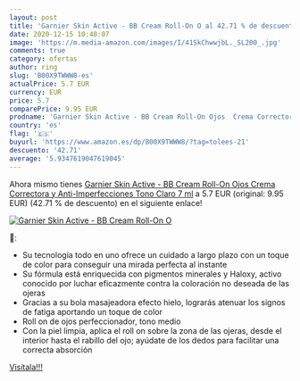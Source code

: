 ```yaml
---
layout: post
title: 'Garnier Skin Active - BB Cream Roll-On O al 42.71 % de descuento'
date: 2020-12-15 10:40:07
image: 'https://m.media-amazon.com/images/I/41SkChwwjbL._SL200_.jpg'
comments: true
category: ofertas
author: ring
slug: 'B00X9TWWW8-es'
actualPrice: 5.7 EUR
currency: EUR
price: 5.7
comparePrice: 9.95 EUR
prodname: 'Garnier Skin Active - BB Cream Roll-On Ojos  Crema Correctora y Anti-Imperfecciones  Tono Claro  7 ml'
country: 'es'
flag: '🇪🇸'
buyurl: 'https://www.amazon.es/dp/B00X9TWWW8/?tag=tolees-21'
descuento: '42.71'
average: '5.9347619047619045'
---
```


Ahora mismo tienes [Garnier Skin Active - BB Cream Roll-On Ojos  Crema Correctora y Anti-Imperfecciones  Tono Claro  7 ml](https://www.amazon.es/dp/B00X9TWWW8/?tag=tolees-21) a 5.7 EUR (original: 9.95 EUR) (42.71 %  de descuento) en el siguiente enlace!

[![Garnier Skin Active - BB Cream Roll-On O](https://m.media-amazon.com/images/I/41SkChwwjbL._SL200_.jpg)](https://www.amazon.es/dp/B00X9TWWW8/?tag=tolees-21)

🔎:

- Su tecnología todo en uno ofrece un cuidado a largo plazo con un toque de color para conseguir una mirada perfecta al instante
- Su fórmula está enriquecida con pigmentos minerales y Haloxy, activo conocido por luchar eficazmente contra la coloración no deseada de las ojeras
- Gracias a su bola masajeadora efecto hielo, lograrás atenuar los signos de fatiga aportando un toque de color
- Roll on de ojos perfeccionador, tono medio
- Con la piel limpia, aplica el roll on sobre la zona de las ojeras, desde el interior hasta el rabillo del ojo; ayúdate de los dedos para facilitar una correcta absorción

[Visítala!!!](https://www.amazon.es/dp/B00X9TWWW8/?tag=tolees-21)
